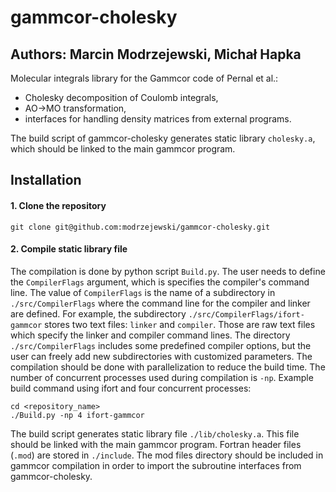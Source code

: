 # gammcor-cholesky
Authors: Marcin Modrzejewski, Michał Hapka
---

Molecular integrals library for the Gammcor code of Pernal et al.:
* Cholesky decomposition of Coulomb integrals,
* AO->MO transformation,
* interfaces for handling density matrices from external programs.

The build script of gammcor-cholesky generates static library `cholesky.a`, which should be linked to the main gammcor program.

## Installation
#### 1. Clone the repository
```
git clone git@github.com:modrzejewski/gammcor-cholesky.git
```

#### 2. Compile static library file
The compilation is done by python script `Build.py`. The user needs to define the `CompilerFlags` argument, which is specifies the compiler's command line. The value of `CompilerFlags` is the name of a subdirectory in `./src/CompilerFlags` where the command line for the compiler and linker are defined. For example, the subdirectory `./src/CompilerFlags/ifort-gammcor` stores two text files: `linker` and `compiler`. Those are raw text files which specify the linker and compiler command lines. The directory `./src/CompilerFlags` includes some predefined compiler options, but the user can freely add new subdirectories with customized parameters. The compilation should be done with parallelization to reduce the build time. The number of concurrent processes used during compilation is `-np`. Example build command using ifort and four concurrent processes:

```
cd <repository_name>
./Build.py -np 4 ifort-gammcor
```

The build script generates static library file `./lib/cholesky.a`. This file should be linked with the main gammcor program. Fortran header files (`.mod`) are stored in `./include`. The mod files directory should be included in gammcor compilation in order to import the subroutine interfaces from gammcor-cholesky.
